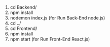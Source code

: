 1. cd Backend/
2. npm install
3. nodemon index.js           (for Run Back-End node.js)
4. cd ../
5. cd Frontend/
6. npm install
7. npm start                 (for Run Front-End React.js)
